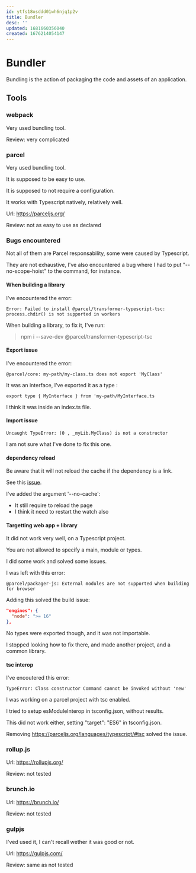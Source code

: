 ```yaml
---
id: ytfs18osddd01wh6njq1p2v
title: Bundler
desc: ''
updated: 1681660356040
created: 1676214054147
---
```

# Bundler

Bundling is the action of packaging the code and assets of an application.

## Tools

### webpack

Very used bundling tool.

Review: very complicated

### parcel

Very used bundling tool.

It is supposed to be easy to use.

It is supposed to not require a configuration.

It works with Typescript natively, relatively well.

Url: https://parceljs.org/

Review: not as easy to use as declared

### Bugs encountered

Not all of them are Parcel responsability, some were caused by Typescript.

They are not exhaustive, I've also encountered a bug where I had to put "--no-scope-hoist" to the command, for instance.

#### When building a library

I've encountered the error:

```
Error: Failed to install @parcel/transformer-typescript-tsc: process.chdir() is not supported in workers
```

When building a library, to fix it, I've run:

> npm i --save-dev  @parcel/transformer-typescript-tsc

#### Export issue

I've encountered the error: 

```
@parcel/core: my-path/my-class.ts does not export 'MyClass'
```

It was an interface, I've exported it as a type :

```
export type { MyInterface } from 'my-path/MyInterface.ts
```

I think it was inside an index.ts file.

#### Import issue

```
Uncaught TypeError: (0 , _myLib.MyClass) is not a constructor
```

I am not sure what I've done to fix this one.

#### dependency reload

Be aware that it will not reload the cache if the dependency is a link.

See this [issue](https://github.com/parcel-bundler/parcel/issues/4332).

I've added the argument '--no-cache':
- It still require to reload the page
- I think it need to restart the watch also 

#### Targetting web app + library

It did not work very well, on a Typescript project.

You are not allowed to specify a main, module or types.

I did some work and solved some issues.

I was left with this error:

```
@parcel/packager-js: External modules are not supported when building for browser
```

Adding this solved the build issue:

```json
"engines": {
  "node": ">= 16"
},
```

No types were exported though, and it was not importable.

I stopped looking how to fix there, and made another project, and a common library.

#### tsc interop

I've encoutered this error:

```
TypeError: Class constructor Command cannot be invoked without 'new'
```

I was working on a parcel project with tsc enabled.

I tried to setup esModuleInterop in tsconfig.json, without results.

This did not work either, setting "target": "ES6" in tsconfig.json.

Removing https://parceljs.org/languages/typescript/#tsc solved the issue.

### rollup.js

Url: https://rollupjs.org/

Review: not tested

### brunch.io

Url: https://brunch.io/

Review: not tested

### gulpjs

I'ved used it, I can't recall wether it was good or not.

Url: https://gulpjs.com/

Review: same as not tested

